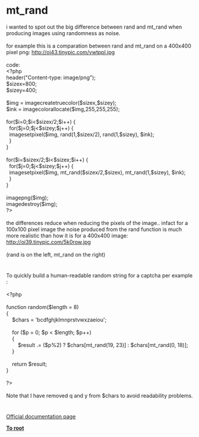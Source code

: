 # mt_rand




<div class="phpcode"><span class="html">
i wanted to spot out the big difference between rand and mt_rand when producing images using randomness as noise.
<br>
<br>for example this is a comparation between rand and mt_rand on a 400x400 pixel png: <a href="http://oi43.tinypic.com/vwtppl.jpg" rel="nofollow" target="_blank">http://oi43.tinypic.com/vwtppl.jpg</a>
<br>
<br>code:
<br><span class="default">&lt;?php
<br>header</span><span class="keyword">(</span><span class="string">&quot;Content-type: image/png&quot;</span><span class="keyword">);
<br></span><span class="default">$sizex</span><span class="keyword">=</span><span class="default">800</span><span class="keyword">;
<br></span><span class="default">$sizey</span><span class="keyword">=</span><span class="default">400</span><span class="keyword">;
<br>
<br></span><span class="default">$img </span><span class="keyword">= </span><span class="default">imagecreatetruecolor</span><span class="keyword">(</span><span class="default">$sizex</span><span class="keyword">,</span><span class="default">$sizey</span><span class="keyword">);
<br></span><span class="default">$ink </span><span class="keyword">= </span><span class="default">imagecolorallocate</span><span class="keyword">(</span><span class="default">$img</span><span class="keyword">,</span><span class="default">255</span><span class="keyword">,</span><span class="default">255</span><span class="keyword">,</span><span class="default">255</span><span class="keyword">);
<br>
<br>for(</span><span class="default">$i</span><span class="keyword">=</span><span class="default">0</span><span class="keyword">;</span><span class="default">$i</span><span class="keyword">&lt;</span><span class="default">$sizex</span><span class="keyword">/</span><span class="default">2</span><span class="keyword">;</span><span class="default">$i</span><span class="keyword">++) {
<br>&#xA0; for(</span><span class="default">$j</span><span class="keyword">=</span><span class="default">0</span><span class="keyword">;</span><span class="default">$j</span><span class="keyword">&lt;</span><span class="default">$sizey</span><span class="keyword">;</span><span class="default">$j</span><span class="keyword">++) {
<br>&#xA0; </span><span class="default">imagesetpixel</span><span class="keyword">(</span><span class="default">$img</span><span class="keyword">, </span><span class="default">rand</span><span class="keyword">(</span><span class="default">1</span><span class="keyword">,</span><span class="default">$sizex</span><span class="keyword">/</span><span class="default">2</span><span class="keyword">), </span><span class="default">rand</span><span class="keyword">(</span><span class="default">1</span><span class="keyword">,</span><span class="default">$sizey</span><span class="keyword">), </span><span class="default">$ink</span><span class="keyword">);
<br>&#xA0; }
<br>}
<br> 
<br>for(</span><span class="default">$i</span><span class="keyword">=</span><span class="default">$sizex</span><span class="keyword">/</span><span class="default">2</span><span class="keyword">;</span><span class="default">$i</span><span class="keyword">&lt;</span><span class="default">$sizex</span><span class="keyword">;</span><span class="default">$i</span><span class="keyword">++) {
<br>&#xA0; for(</span><span class="default">$j</span><span class="keyword">=</span><span class="default">0</span><span class="keyword">;</span><span class="default">$j</span><span class="keyword">&lt;</span><span class="default">$sizey</span><span class="keyword">;</span><span class="default">$j</span><span class="keyword">++) {
<br>&#xA0; </span><span class="default">imagesetpixel</span><span class="keyword">(</span><span class="default">$img</span><span class="keyword">, </span><span class="default">mt_rand</span><span class="keyword">(</span><span class="default">$sizex</span><span class="keyword">/</span><span class="default">2</span><span class="keyword">,</span><span class="default">$sizex</span><span class="keyword">), </span><span class="default">mt_rand</span><span class="keyword">(</span><span class="default">1</span><span class="keyword">,</span><span class="default">$sizey</span><span class="keyword">), </span><span class="default">$ink</span><span class="keyword">);
<br>&#xA0; }
<br>}
<br>
<br></span><span class="default">imagepng</span><span class="keyword">(</span><span class="default">$img</span><span class="keyword">);
<br></span><span class="default">imagedestroy</span><span class="keyword">(</span><span class="default">$img</span><span class="keyword">);
<br></span><span class="default">?&gt;
<br></span>
<br>the differences reduce when reducing the pixels of the image.. infact for a 100x100 pixel image the noise produced from the rand function is much more realistic than how it is for a 400x400 image: <a href="http://oi39.tinypic.com/5k0row.jpg" rel="nofollow" target="_blank">http://oi39.tinypic.com/5k0row.jpg</a>
<br>
<br>(rand is on the left, mt_rand on the right)</span>
</div>
  

#


<div class="phpcode"><span class="html">
To quickly build a human-readable random string for a captcha per example :<br><br><span class="default">&lt;?php<br><br></span><span class="keyword">function </span><span class="default">random</span><span class="keyword">(</span><span class="default">$length </span><span class="keyword">= </span><span class="default">8</span><span class="keyword">)<br>{&#xA0; &#xA0; &#xA0; <br>&#xA0; &#xA0; </span><span class="default">$chars </span><span class="keyword">= </span><span class="string">&apos;bcdfghjklmnprstvwxzaeiou&apos;</span><span class="keyword">;<br>&#xA0; &#xA0; <br>&#xA0; &#xA0; for (</span><span class="default">$p </span><span class="keyword">= </span><span class="default">0</span><span class="keyword">; </span><span class="default">$p </span><span class="keyword">&lt; </span><span class="default">$length</span><span class="keyword">; </span><span class="default">$p</span><span class="keyword">++)<br>&#xA0; &#xA0; {<br>&#xA0; &#xA0; &#xA0; &#xA0; </span><span class="default">$result </span><span class="keyword">.= (</span><span class="default">$p</span><span class="keyword">%</span><span class="default">2</span><span class="keyword">) ? </span><span class="default">$chars</span><span class="keyword">[</span><span class="default">mt_rand</span><span class="keyword">(</span><span class="default">19</span><span class="keyword">, </span><span class="default">23</span><span class="keyword">)] : </span><span class="default">$chars</span><span class="keyword">[</span><span class="default">mt_rand</span><span class="keyword">(</span><span class="default">0</span><span class="keyword">, </span><span class="default">18</span><span class="keyword">)];<br>&#xA0; &#xA0; }<br>&#xA0; &#xA0; <br>&#xA0; &#xA0; return </span><span class="default">$result</span><span class="keyword">;<br>}<br><br></span><span class="default">?&gt;<br></span><br>Note that I have removed q and y from $chars to avoid readability problems.</span>
</div>
  

#

[Official documentation page](https://www.php.net/manual/en/function.mt-rand.php)

**[To root](/README.md)**